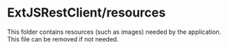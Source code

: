 # ExtJSRestClient/resources

This folder contains resources (such as images) needed by the application. This file can
be removed if not needed.
